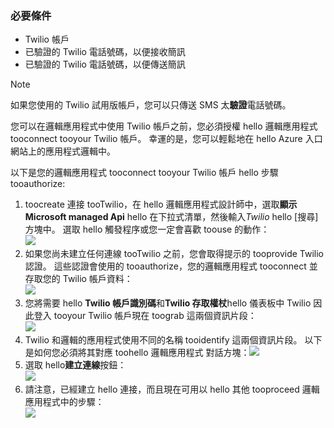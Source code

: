 ### <a name="prerequisites"></a>必要條件
* Twilio 帳戶
* 已驗證的 Twilio 電話號碼，以便接收簡訊
* 已驗證的 Twilio 電話號碼，以便傳送簡訊

> [!NOTE]
> 如果您使用的 Twilio 試用版帳戶，您可以只傳送 SMS 太**驗證**電話號碼。  
> 
> 

您可以在邏輯應用程式中使用 Twilio 帳戶之前，您必須授權 hello 邏輯應用程式 tooconnect tooyour Twilio 帳戶。 幸運的是，您可以輕鬆地在 hello Azure 入口網站上的應用程式邏輯中。 

以下是您的邏輯應用程式 tooconnect tooyour Twilio 帳戶 hello 步驟 tooauthorize:

1. toocreate 連接 tooTwilio，在 hello 邏輯應用程式設計師中，選取**顯示 Microsoft managed Api** hello 在下拉式清單，然後輸入*Twilio* hello [搜尋] 方塊中。 選取 hello 觸發程序或您一定會喜歡 toouse 的動作：  
   ![](./media/connectors-create-api-twilio/twilio-0.png)
2. 如果您尚未建立任何連線 tooTwilio 之前，您會取得提示的 tooprovide Twilio 認證。 這些認證會使用的 tooauthorize，您的邏輯應用程式 tooconnect 並存取您的 Twilio 帳戶資料：  
   ![](./media/connectors-create-api-twilio/twilio-1.png)  
3. 您將需要 hello **Twilio 帳戶識別碼**和**Twilio 存取權杖**hello 儀表板中 Twilio 因此登入 tooyour Twilio 帳戶現在 toograb 這兩個資訊片段：  
   ![](./media/connectors-create-api-twilio/twilio-2.png)  
4. Twilio 和邏輯的應用程式使用不同的名稱 tooidentify 這兩個資訊片段。 以下是如何您必須將其對應 toohello 邏輯應用程式 對話方塊：![](./media/connectors-create-api-twilio/twilio-3.png)  
5. 選取 hello**建立連線**按鈕：  
   ![](./media/connectors-create-api-twilio/twilio-4.png)
6. 請注意，已經建立 hello 連接，而且現在可用以 hello 其他 tooproceed 邏輯應用程式中的步驟：  
   ![](./media/connectors-create-api-twilio/twilio-5.png)

